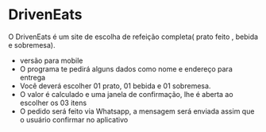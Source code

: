 # DrivenEats

<p>
O DrivenEats é um site de escolha de refeição completa( prato feito , bebida e sobremesa).
</p>

<ul>
<li> versão para mobile</li>
<li>O programa te pedirá alguns dados como nome e endereço para entrega</li>
<li>Você deverá escolher 01 prato, 01 bebida e 01 sobremesa.</li>
<li>O valor é calculado e uma janela de confirmação, lhe é aberta ao escolher os 03 itens</li>
<li>O pedido será feito via Whatsapp, a mensagem será enviada assim que o usuário confirmar no aplicativo</li>
</ul>
